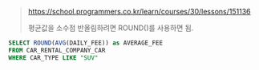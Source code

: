 > https://school.programmers.co.kr/learn/courses/30/lessons/151136
>
> 평균값을 소수점 반올림하려면 ROUND()를 사용하면 됨.

```sql
SELECT ROUND(AVG(DAILY_FEE)) as AVERAGE_FEE
FROM CAR_RENTAL_COMPANY_CAR
WHERE CAR_TYPE LIKE "SUV"
```
